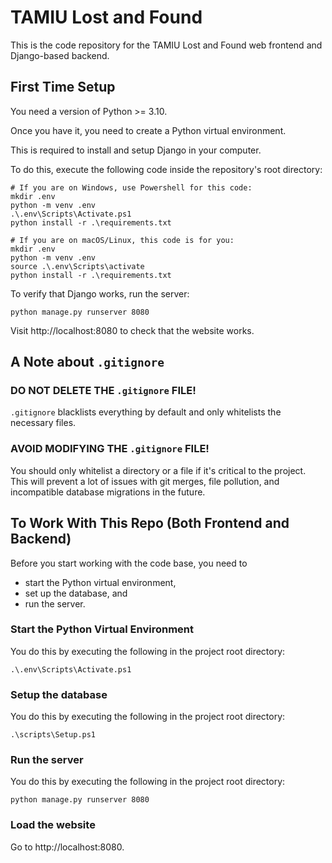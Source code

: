 # TAMIU Lost and Found 

This is the code repository for the TAMIU Lost and Found web frontend
and Django-based backend.

## First Time Setup

You need a version of Python >= 3.10.

Once you have it, you need to create a Python virtual environment.

This is required to install and setup Django in your computer.

To do this, execute the following code inside the repository's root
directory:

```
# If you are on Windows, use Powershell for this code:
mkdir .env
python -m venv .env
.\.env\Scripts\Activate.ps1
python install -r .\requirements.txt

```

```
# If you are on macOS/Linux, this code is for you:
mkdir .env
python -m venv .env
source .\.env\Scripts\activate
python install -r .\requirements.txt
```

To verify that Django works, run the server:

```
python manage.py runserver 8080
```

Visit http://localhost:8080 to check that the website works.

## A Note about `.gitignore`

### DO NOT DELETE THE `.gitignore` FILE!

`.gitignore` blacklists everything by default and only whitelists the
necessary files.

### AVOID MODIFYING THE `.gitignore` FILE!

You should only whitelist a directory or a file if it's critical to
the project. This will prevent a lot of issues with git merges, file
pollution, and incompatible database migrations in the future.

## To Work With This Repo (Both Frontend and Backend)

Before you start working with the code base, you need to 
- start the Python virtual environment, 
- set up the database, and 
- run the server.

### Start the Python Virtual Environment

You do this by executing the following in the project root directory:

```
.\.env\Scripts\Activate.ps1
```

### Setup the database

You do this by executing the following in the project root directory:

```
.\scripts\Setup.ps1
```

### Run the server

You do this by executing the following in the project root directory:

```
python manage.py runserver 8080
```

### Load the website

Go to http://localhost:8080.
